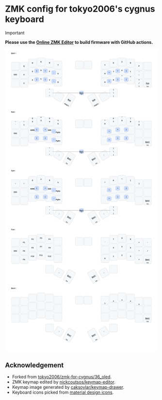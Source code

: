 # ZMK config for tokyo2006's cygnus keyboard

> [!IMPORTANT]
>
> **Please use the [Online ZMK Editor](https://nickcoutsos.github.io/keymap-editor) to build firmware with GitHub actions.**

<img src="keymap-drawer/cygnus.svg" >

## Acknowledgement

- Forked from [tokyo2006/zmk-for-cygnus/36_oled](https://github.com/tokyo2006/zmk-for-cygnus/tree/36_oled).
- ZMK keymap edited by [nickcoutsos/keymap-editor](https://github.com/nickcoutsos/keymap-editor).
- Keymap image generated by [caksoylar/keymap-drawer](https://github.com/caksoylar/keymap-drawer).
- Keyboard icons picked from [material design icons](https://pictogrammers.com/library/mdi/).
